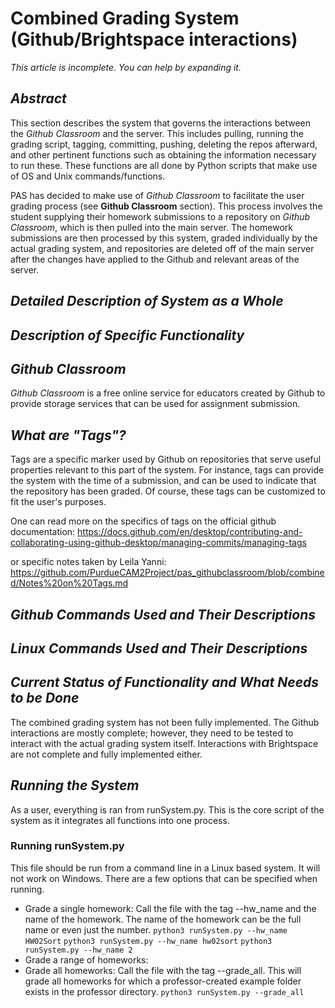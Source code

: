 # **Combined Grading System (Github/Brightspace interactions)**
_This article is incomplete. You can help by expanding it._
## _Abstract_
This section describes the system that governs the interactions between the _Github Classroom_ and the server. This includes pulling, running the grading script, tagging, committing, pushing, deleting the repos afterward, and other pertinent functions such as obtaining the information necessary to run these. These functions are all done by Python scripts that make use of OS and Unix commands/functions.

PAS has decided to make use of _Github Classroom_ to facilitate the user grading process (see **Github Classroom** section). This process involves the student supplying their homework submissions to a repository on _Github Classroom_, which is then pulled into the main server. The homework submissions are then processed by this system, graded individually by the actual grading system, and repositories are deleted off of the main server after the changes have applied to the Github and relevant areas of the server. 
## _Detailed Description of System as a Whole_

## _Description of Specific Functionality_

## _Github Classroom_
_Github Classroom_ is a free online service for educators created by Github to provide storage services that can be used for assignment submission. 

## _What are "Tags"?_
Tags are a specific marker used by Github on repositories that serve useful properties relevant to this part of the system. For instance, tags can provide the system with the time of a submission, and can be used to indicate that the repository has been graded. Of course, these tags can be customized to fit the user's purposes. 

One can read more on the specifics of tags on the official github documentation:
https://docs.github.com/en/desktop/contributing-and-collaborating-using-github-desktop/managing-commits/managing-tags

or specific notes taken by Leila Yanni: https://github.com/PurdueCAM2Project/pas_githubclassroom/blob/combined/Notes%20on%20Tags.md
## _Github Commands Used and Their Descriptions_
## _Linux Commands Used and Their Descriptions_
## _Current Status of Functionality and What Needs to be Done_
The combined grading system has not been fully implemented. The Github interactions are mostly complete; however, they need to be tested to interact with the actual grading system itself. Interactions with Brightspace are not complete and fully implemented either.

## _Running the System_
As a user, everything is ran from runSystem.py. This is the core script of the system as it integrates all functions into one process. 
### Running runSystem.py
This file should be run from a command line in a Linux based system. It will not work on Windows. There are a few options that can be specified when running.
- Grade a single homework: Call the file with the tag --hw_name and the name of the homework. The name of the homework can be the full name or even just the number. 
`python3 runSystem.py --hw_name HW02Sort`
`python3 runSystem.py --hw_name hw02sort`
`python3 runSystem.py --hw_name 2`
- Grade a range of homeworks:
- Grade all homeworks: Call the file with the tag --grade_all. This will grade all homeworks for which a professor-created example folder exists in the professor directory. 
`python3 runSystem.py --grade_all`
